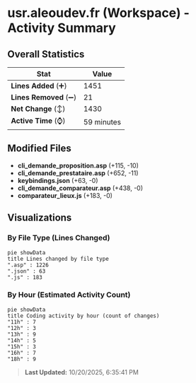 # usr.aleoudev.fr (Workspace) - Activity Summary 

## Overall Statistics

| Stat                   | Value                                                             |
| ---------------------- | ----------------------------------------------------------------- |
| **Lines Added** (➕)   | 1451                                          |
| **Lines Removed** (➖) | 21                                        |
| **Net Change** (↕)    | 1430                |
| **Active Time** (⌚)   | 59 minutes |


## Modified Files
- **cli_demande_proposition.asp** (+115, -10)
- **cli_demande_prestataire.asp** (+652, -11)
- **keybindings.json** (+63, -0)
- **cli_demande_comparateur.asp** (+438, -0)
- **comparateur_lieux.js** (+183, -0)

## Visualizations

### By File Type (Lines Changed)

```mermaid
pie showData
title Lines changed by file type
".asp" : 1226
".json" : 63
".js" : 183
```

### By Hour (Estimated Activity Count)

```mermaid
pie showData
title Coding activity by hour (count of changes)
"11h" : 7
"12h" : 3
"13h" : 9
"14h" : 5
"15h" : 3
"16h" : 7
"18h" : 9
```


> **Last Updated:** 10/20/2025, 6:35:41 PM